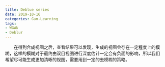 ```yaml
---
title: Deblue series
date: 2019-10-16
categories: Gan-Learning
tags:
- WGAN
- Deblur
---
```


　　在得到合成视图之后，查看结果可以发现，生成的视图会存在一定程度上的模糊，这样的模糊对于最终由双目视图进行深度估计一定会有负面的影响，所以我们希望尽可能生成更加清晰的视图，需要用到一定的去模糊的策略。

<!-- more -->

